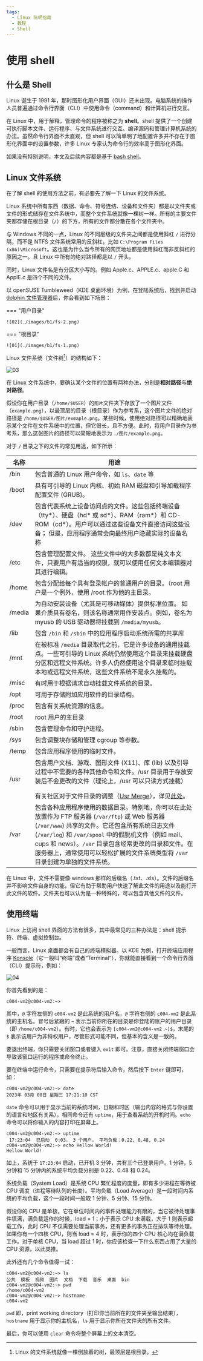 ```yaml
---
tags:
  - Linux 简明指南
  - 教程
  - Shell
---
```


# 使用 shell

## 什么是 Shell

Linux 诞生于 1991 年，那时图形化用户界面（GUI）还未出现。电脑系统的操作人员普遍通过命令行界面（CLI）中使用命令（command）和计算机进行交互。

在 Linux 中，用于解释，管理命令的程序被称之为 **shell**。shell 提供了一个创建可执行脚本文件、运行程序、与文件系统进行交互、编译源码和管理计算机系统的办法。虽然命令行界面不太直观，但 shell 可以简单明了地配置许多并不存在于图形化界面中的设置参数，许多 Linux 专家认为命令行的效率高于图形化界面。

如果没有特别说明，本文及后续内容都是基于 [bash shell](https://www.gnu.org/software/bash/)。

## Linux 文件系统

在了解 shell 的使用方法之前，有必要先了解一下 Linux 的文件系统。

Linux 系统中所有东西（数据、命令、符号连结、设备和文件夹）都是以文件夹或文件的形式储存在文件系统中，而整个文件系统就像一棵树一样。所有的主要文件夹都存储在根目录（`/`）的下方，所有的文件都分散在各个文件夹中。

与 Windows 不同的一点，Linux 的不同层级的文件夹之间都是使用斜杠 `/` 进行分隔，而不是 NTFS 文件系统常用的反斜杠，比如 `C:\Program Files (x86)\Microsoft`。这也是为什么当今所有的网页地址都是使用斜杠而非反斜杠的原因之一。且 Linux 中所有的绝对路径都是以 `/` 开头。

同时，Linux 文件名是有分区大小写的。例如 Apple.c、APPLE.c、apple.C 和 ApplE.c 是四个不同的文件。

以 openSUSE Tumbleweed（KDE 桌面环境）为例，在登陆系统后，找到并启动 [dolphin 文件管理器](https://apps.kde.org/dolphin/)后，你会看到如下场景：

=== "用户目录"

    ![02](./images/b1/fs-2.png)

=== "根目录"

    ![01](./images/b1/fs-1.png)

Linux 文件系统（文件树[^1]）的结构如下：

![03](./images/b1/fs-3.svg)

在 Linux 文件系统中，要确认某个文件的位置有两种办法，分别是**相对路径**与**绝对路径**。

假设你在用户目录（`/home/$USER`）的`图片`文件夹下存放了一个图片文件（`example.png`），以最顶层的目录（根目录）作为参考系，这个图片文件的绝对路径是 `/home/$USER/图片/exmaple.png`。某些时候，使用绝对路径可以精确地表示某个文件在文件系统中的位置，但它很长，且不方便。此时，将用户目录作为参考系，那么这张图片的路径可以简短地表示为 `./图片/example.png`。

对于 `/` 目录之下的文件的常见用途，如下所示：

|名称|用途|
|---|---|
|/bin|包含普通的 Linux 用户命令，如 `ls`、`date` 等|
|/boot|具有可引导的 Linux 内核、初始 RAM 磁盘和引导加载程序配置文件 (GRUB)。|
|/dev|包含代表系统上设备访问点的文件。这些包括终端设备（tty\*）、硬盘（hd\* 或 sd\*）、RAM（ram\*）和 CD-ROM（cd\*）。用户可以通过这些设备文件直接访问这些设备； 但是，应用程序通常会向最终用户隐藏实际的设备名称|
|/etc|包含管理配置文件。 这些文件中的大多数都是纯文本文件，只要用户有适当的权限，就可以使用任何文本编辑器对其进行编辑。|
|/home|包含分配给每个具有登录帐户的普通用户的目录。（root 用户是一个例外，使用 /root 作为他的主目录。|
|/media|为自动安装设备（尤其是可移动媒体）提供标准位置。 如果介质具有卷名，则该名称通常用作安装点。例如，卷名为 myusb 的 USB 驱动器将挂载到 `/media/myusb`。|
|/lib|包含 `/bin` 和 `/sbin` 中的应用程序启动系统所需的共享库|
|/mnt|在被标准 `/media` 目录取代之前，它是许多设备的通用挂载点。一些可引导的 Linux 系统仍然使用这个目录来挂载硬盘分区和远程文件系统。许多人仍然使用这个目录来临时挂载本地或远程文件系统，这些文件系统不是永久挂载的。|
|/misc|有时用于根据请求自动挂载文件系统的目录。|
|/opt|可用于存储附加应用软件的目录结构。|
|/proc|包含有关系统资源的信息。|
|/root|root 用户的主目录|
|/sbin|包含管理命令和守护进程。|
|/sys|包含调整块存储和管理 cgroup 等参数。|
|/temp|包含应用程序使用的临时文件。|
|/usr|包含用户文档、游戏、图形文件 (X11)、库 (lib) 以及引导过程中不需要的各种其他命令和文件。/usr 目录用于存放安装后不会更改的文件（理论上，/usr 可以只读方式挂载）</p>有关社区对于文件目录的调整（[Usr Merge](https://wiki.debian.org/UsrMerge)），详见[此处](https://www.suse.org.cn/%E6%8A%80%E6%9C%AF%E6%96%87%E7%AB%A0/2021/04/28/%E9%87%87%E5%8F%96-UsrMerge-%E6%8E%AA%E6%96%BD%E7%9A%84%E7%90%86%E7%94%B1.html)。|
|/var|包含各种应用程序使用的数据目录。特别地，你可以在此处放置作为 FTP 服务器 (`/var/ftp`) 或 Web 服务器 (`/var/www`) 共享的文件。它还包含所有系统日志文件 (`/var/log`) 和 `/var/spool` 中的假脱机文件（例如 mail、cups 和 news）。`/var` 目录包含经常更改的目录和文件。在服务器上，通常使用可以轻松扩展的文件系统类型将 `/var` 目录创建为单独的文件系统。|

在 Linux 中，文件不需要像 windows 那样的后缀名（.txt、.xls）。文件的后缀名并不影响文件自身的功能，但它有助于帮助用户快速了解此文件的用途以及能打开此文件的软件。文件夹也可以认为是一种特殊的，可以包含其他文件的文件。

## 使用终端

Linux 上访问 shell 界面的方法有很多，其中最常见的三种办法是：shell 提示符、终端、虚拟控制台。

一般而言，Linux 桌面都会有自己的终端模拟器。以 KDE 为例，打开终端应用程序 [Konsole](https://konsole.kde.org/)（它一般叫“终端”或者“Terminal”），你就能直接看到一个命令行界面（CLI）提示符，例如：

![04](./images/b1/terminal-1.png)

你首先看到的是：

```
c004-vm2@c004-vm2:~> 
```

其中，`@` 字符左侧的 `c004-vm2` 是此系统的用户名，`@` 字符右侧的 `c004-vm2` 是此系统的主机名。冒号后紧跟的 `~` 表示当前你所在的目录是你登陆的账户的用户目录（即 `/home/c004-vm2`）。有时，它也会表示为 `[c004-vm2@c004-vm2 ~]$`，末尾的 `$` 表示该用户为非特权用户，尽管形式可能不同，但基本的含义是一致的。

要退出终端，你只需要关闭窗口或者键入 `exit` 即可。注意，直接关闭终端窗口会导致该窗口运行的程序或命令终止。

要在终端中运行命令，只需要在提示符后输入命令，然后按下 `Enter` 键即可，如：

```
c004-vm2@c004-vm2:~> date
2023年 03月 08日 星期三 17:21:10 CST
```

`date` 命令可以用于显示当前的系统时间，日期和时区（输出内容的格式与你设置的语言和地区有关系）。相同命令还有 `uptime`，用于查看系统的开机时间。`echo` 命令可以将你输入的内容打印在屏幕上。

```
c004-vm2@c004-vm2:~> uptime
 17:23:04  已启动  0:03， 3 个用户， 平均负载：0.22, 0.48, 0.24
c004-vm2@c004-vm2:~> echo Hellow World!
Hellow World!
```

如上，系统于 `17:23:04` 启动，已开机 3 分钟，共有三个已登录用户。1 分钟，5 分钟和 15 分钟内的系统平均负载分别是 0.22、0.48 和 0.24。

系统负载（System Load）是系统 CPU 繁忙程度的度量，即有多少进程在等待被 CPU 调度（进程等待队列的长度）。平均负载（Load Average）是一段时间内系统的平均负载，这个一段时间一般取 1 分钟、5 分钟、15 分钟。

假设你的 CPU 是单核，它在单位时间内的事件处理能力有限的，当它被待处理事件填满，满负载运作的时候，load = 1；小于表示 CPU 未满载，大于 1 则表示超载工作，此时 CPU 不仅需要处理当前事务，还有更多的事务正在排队等待处理。如果你有一个四核 CPU，则当 load = 4 时，表示你的四个 CPU 核心均在满负载工作。对于单核 CPU，当 load 超过 1 时，你应该检查一下什么东西占用了大量的 CPU 资源，以此类推。

此外还有几个命令值得一试：

```
c004-vm2@c004-vm2:~> ls
公共  模板  视频  图片  文档  下载  音乐  桌面  bin
c004-vm2@c004-vm2:~> pwd
/home/c004-vm2
c004-vm2@c004-vm2:~> hostname
c004-vm2
```

`pwd` 即，print working directory（打印你当前所在的文件夹至输出结果），`hostname` 用于显示你的主机名，`ls` 用于显示你所在文件夹的所有文件。

最后，你可以使用 `clear` 命令将整个屏幕上的文本清空。


[^1]: Linux 的文件系统就像一棵倒放着的树，最顶层是根目录。